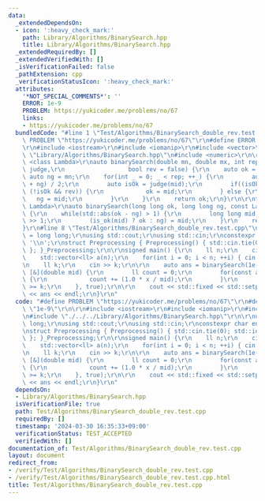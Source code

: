 ```yaml
---
data:
  _extendedDependsOn:
  - icon: ':heavy_check_mark:'
    path: Library/Algorithms/BinarySearch.hpp
    title: Library/Algorithms/BinarySearch.hpp
  _extendedRequiredBy: []
  _extendedVerifiedWith: []
  _isVerificationFailed: false
  _pathExtension: cpp
  _verificationStatusIcon: ':heavy_check_mark:'
  attributes:
    '*NOT_SPECIAL_COMMENTS*': ''
    ERROR: 1e-9
    PROBLEM: https://yukicoder.me/problems/no/67
    links:
    - https://yukicoder.me/problems/no/67
  bundledCode: "#line 1 \"Test/Algorithms/BinarySearch_double_rev.test.cpp\"\n#define\
    \ PROBLEM \"https://yukicoder.me/problems/no/67\"\r\n#define ERROR \"1e-9\"\r\n\
    \r\n#include <iostream>\r\n#include <iomanip>\r\n#include <vector>\r\n#line 2\
    \ \"Library/Algorithms/BinarySearch.hpp\"\n#include <numeric>\r\n\r\ntemplate\
    \ <class Lambda>\r\nauto binarySearch(double mn, double mx, int rep, const Lambda&\
    \ judge,\r\n                  bool rev = false) {\r\n    auto ok = mx;\r\n   \
    \ auto ng = mn;\r\n    for(int _ = 0; _ < rep; ++_) {\r\n        auto mid = (ok\
    \ + ng) / 2;\r\n        auto isOk = judge(mid);\r\n        if((isOk && !rev) ||\
    \ (!isOk && rev)) {\r\n            ok = mid;\r\n        } else {\r\n         \
    \   ng = mid;\r\n        }\r\n    }\r\n    return ok;\r\n}\r\n\r\ntemplate <class\
    \ Lambda>\r\nauto binarySearch(long long ok, long long ng, const Lambda& is_ok)\
    \ {\r\n    while(std::abs(ok - ng) > 1) {\r\n        long long mid = (ok + ng)\
    \ >> 1;\r\n        (is_ok(mid) ? ok : ng) = mid;\r\n    }\r\n    return ok;\r\n\
    }\r\n#line 8 \"Test/Algorithms/BinarySearch_double_rev.test.cpp\"\n\r\nusing ll\
    \ = long long;\r\nusing std::cout;\r\nusing std::cin;\r\nconstexpr char endl =\
    \ '\\n';\r\nstruct Preprocessing { Preprocessing() { std::cin.tie(0); std::ios::sync_with_stdio(0);\
    \ }; }_Preprocessing;\r\n\r\nsigned main() {\r\n    ll n;\r\n    cin >> n;\r\n\
    \    std::vector<ll> a(n);\r\n    for(int i = 0; i < n; ++i) { cin >> a[i]; }\r\
    \n    ll k;\r\n    cin >> k;\r\n\r\n    auto ans = binarySearch(1e-9, 1e9, 100,\
    \ [&](double mid) {\r\n        ll count = 0;\r\n        for(const auto& x : a)\
    \ {\r\n            count += (1.0 * x / mid);\r\n        }\r\n        return count\
    \ >= k;\r\n    }, true);\r\n\r\n    cout << std::fixed << std::setprecision(12)\
    \ << ans << endl;\r\n}\r\n"
  code: "#define PROBLEM \"https://yukicoder.me/problems/no/67\"\r\n#define ERROR\
    \ \"1e-9\"\r\n\r\n#include <iostream>\r\n#include <iomanip>\r\n#include <vector>\r\
    \n#include \"./../../Library/Algorithms/BinarySearch.hpp\"\r\n\r\nusing ll = long\
    \ long;\r\nusing std::cout;\r\nusing std::cin;\r\nconstexpr char endl = '\\n';\r\
    \nstruct Preprocessing { Preprocessing() { std::cin.tie(0); std::ios::sync_with_stdio(0);\
    \ }; }_Preprocessing;\r\n\r\nsigned main() {\r\n    ll n;\r\n    cin >> n;\r\n\
    \    std::vector<ll> a(n);\r\n    for(int i = 0; i < n; ++i) { cin >> a[i]; }\r\
    \n    ll k;\r\n    cin >> k;\r\n\r\n    auto ans = binarySearch(1e-9, 1e9, 100,\
    \ [&](double mid) {\r\n        ll count = 0;\r\n        for(const auto& x : a)\
    \ {\r\n            count += (1.0 * x / mid);\r\n        }\r\n        return count\
    \ >= k;\r\n    }, true);\r\n\r\n    cout << std::fixed << std::setprecision(12)\
    \ << ans << endl;\r\n}\r\n"
  dependsOn:
  - Library/Algorithms/BinarySearch.hpp
  isVerificationFile: true
  path: Test/Algorithms/BinarySearch_double_rev.test.cpp
  requiredBy: []
  timestamp: '2024-03-30 16:35:33+09:00'
  verificationStatus: TEST_ACCEPTED
  verifiedWith: []
documentation_of: Test/Algorithms/BinarySearch_double_rev.test.cpp
layout: document
redirect_from:
- /verify/Test/Algorithms/BinarySearch_double_rev.test.cpp
- /verify/Test/Algorithms/BinarySearch_double_rev.test.cpp.html
title: Test/Algorithms/BinarySearch_double_rev.test.cpp
---
```

